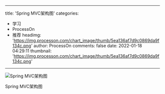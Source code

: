 
---
title: 'Spring MVC架构图'
categories: 
 - 学习
 - ProcessOn
 - 推荐
headimg: 'https://img.processon.com/chart_image/thumb/5ea136af7d9c0869da9f134c.png'
author: ProcessOn
comments: false
date: 2022-01-18 04:29:11
thumbnail: 'https://img.processon.com/chart_image/thumb/5ea136af7d9c0869da9f134c.png'
---

<div>   
<img class="thumb" alt="Spring MVC架构图" src="https://img.processon.com/chart_image/thumb/5ea136af7d9c0869da9f134c.png" referrerpolicy="no-referrer">
<p>Spring MVC架构图</p>  
</div>
            